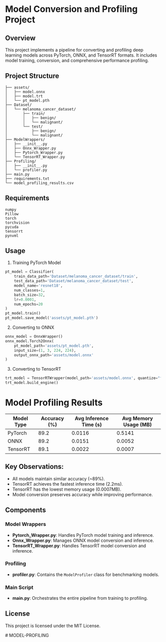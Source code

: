 # Model Conversion and Profiling Project

## Overview

This project implements a pipeline for converting and profiling deep learning models across PyTorch, ONNX, and TensorRT formats. It includes model training, conversion, and comprehensive performance profiling.

## Project Structure
```
├── assets/
│   ├── model.onnx
│   ├── model.trt
│   └── pt_model.pth
├── Dataset/
│   └── melanoma_cancer_dataset/
│       ├── train/
│       │   ├── benign/
│       │   └── malignant/
│       └── test/
│           ├── benign/
│           └── malignant/
├── ModelWrappers/
│   ├── __init__.py
│   ├── Onnx_Wrapper.py
│   ├── Pytorch_Wrapper.py
│   └── TensorRT_Wrapper.py
├── Profiling/
│   ├── __init__.py
│   └── profiler.py
├── main.py
├── requirements.txt
└── model_profiling_results.csv

```

## Requirements
```
numpy
Pillow
torch
torchvision
pycuda
tensorrt
pynvml

```

## Usage

1. Training PyTorch Model

```python 
pt_model = Classifier(
    train_data_path='Dataset/melanoma_cancer_dataset/train',
    test_data_path='Dataset/melanoma_cancer_dataset/test',
    model_name='resnet18',
    num_classes=1,
    batch_size=32,
    lr=0.0001,
    num_epochs=20
)
pt_model.train()
pt_model.save_model('assets/pt_model.pth')
```
2. Converting to ONNX

```python
onnx_model = OnnxWrapper()
onnx_model.Torch2Onnx(
    pt_model_path='assets/pt_model.pth',
    input_size=(1, 3, 224, 224),
    output_onnx_path='assets/model.onnx'
)
```
3. Converting to TensorRT

```python
trt_model = TensorRTWrapper(model_path='assets/model.onnx', quantize="fp16")
trt_model.build_engine()
```

# Model Profiling Results

| Model Type | Accuracy (%) | Avg Inference Time (s) | Avg Memory Usage (MB) |
|------------|--------------|-------------------------|------------------------|
| PyTorch    | 89.2         | 0.0116                 | 0.5141                |
| ONNX       | 89.2         | 0.0151                 | 0.0052                |
| TensorRT   | 89.1         | 0.0022                 | 0.0007                |

## Key Observations:
- All models maintain similar accuracy (~89%).
- TensorRT achieves the fastest inference time (2.2ms).
- TensorRT has the lowest memory usage (0.0007MB).
- Model conversion preserves accuracy while improving performance.

## Components

### Model Wrappers
- **Pytorch_Wrapper.py**: Handles PyTorch model training and inference.
- **Onnx_Wrapper.py**: Manages ONNX model conversion and inference.
- **TensorRT_Wrapper.py**: Handles TensorRT model conversion and inference.

### Profiling
- **profiler.py**: Contains the `ModelProfiler` class for benchmarking models.

### Main Script
- **main.py**: Orchestrates the entire pipeline from training to profiling.

## License
This project is licensed under the MIT License.

#   M O D E L - P R O F I L I N G  
 